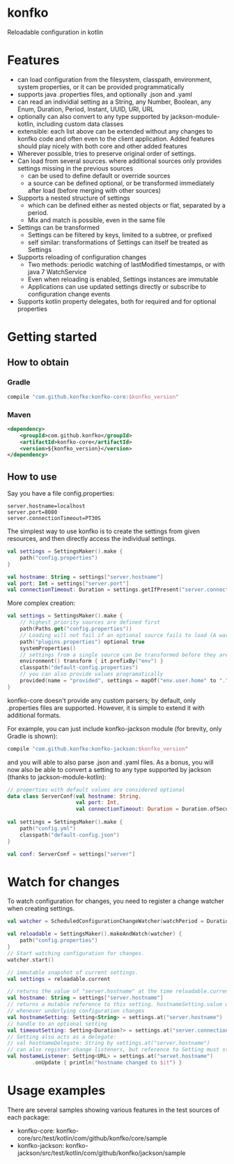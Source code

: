 # konfko
Reloadable configuration in kotlin

# Features
* can load configuration from the filesystem, classpath, environment, system properties, or it can be provided programmatically
* supports java .properties files, and optionally .json and .yaml
* can read an individial setting as a String, any Number, Boolean, any Enum, Duration, Period, Instant, UUID, URI, URL
* optionally can also convert to any type supported by jackson-module-kotlin, including custom data classes
* extensible: each list above can be extended without any changes to konfko code and often even to the client application. Added features should play nicely with both core and other added features
* Wherever possible, tries to preserve original order of settings. 
* Can load from several sources. where additional sources only provides settings missing in the previous sources
    * can be used to define default or override sources
    * a source can be defined optional, or be transformed immediately after load (before merging with other sources) 
* Supports a nested structure of settings
    * which can be defined either as nested objects or flat, separated by a period. 
    * Mix and match is possible, even in the same file
* Settings can be transformed
    * Settings can be filtered by keys, limited to a subtree, or prefixed
    * self similar: transformations of Settings can itself be treated as Settings
* Supports reloading of configuration changes
    * Two methods: periodic watching of lastModified timestamps, or with java 7 WatchService
    * Even when reloading is enabled, Settings instances are immutable
    * Applications can use updated settings directly or subscribe to configuration change events
* Supports kotlin property delegates, both for required and for optional properties

# Getting started
 
## How to obtain
### Gradle
```gradle
compile "com.github.konfko:konfko-core:$konfko_version"
```

### Maven
```xml
<dependency>
    <groupId>com.github.konfko</groupId>
    <artifactId>konfko-core</artifactId>
    <version>${konfko_version}</version>
</dependency>
```


## How to use
Say you have a file config.properties:
```properties
server.hostname=localhost
server.port=8080
server.connectionTimeout=PT30S
```
The simplest way to use konfko is to create the settings from given resources, and then directly access the individual settings.

```kotlin
val settings = SettingsMaker().make {
    path("config.properties")
}

val hostname: String = settings["server.hostname"]
val port: Int = settings["server.port"]
val connectionTimeout: Duration = settings.getIfPresent("server.connectionTimeout") ?: Duration.ofSeconds(30)
```

More complex creation:
```kotlin
val settings = SettingsMaker().make {
    // highest priority sources are defined first
    path(Paths.get("config.properties"))
    // Loading will not fail if an optional source fails to load (A warning is written to log, but a custom handler is possible)
    path("plugins.properties") optional true
    systemProperties()
    // settings from a single source can be transformed before they are merged with others
    environment() transform { it.prefixBy("env") }
    classpath("default-config.properties")
    // you can also provide values programatically
    provided(name = "provided", settings = mapOf("env.user.home" to "."))
}
```

konfko-core doesn't provide any custom parsers; by default, only .properties files are supported. However, it is simple to extend it with additional formats. 

For example, you can just include konfko-jackson module (for brevity, only Gradle is shown):
```gradle
compile "com.github.konfko:konfko-jackson:$konfko_version"
```

and you will able to also parse .json and .yaml files. As a bonus, you will now also be able to convert a setting to any type supported by jackson (thanks to jackson-module-kotlin):
```kotlin
// properties with default values are considered optional
data class ServerConf(val hostname: String, 
                      val port: Int, 
                      val connectionTimeout: Duration = Duration.ofSeconds(60))
                      
val settings = SettingsMaker().make {
    path("config.yml")
    classpath("default-config.json")
}

val conf: ServerConf = settings["server"]
```

# Watch for changes
To watch configuration for changes, you need to register a change watcher when creating settings.
```kotlin
val watcher = ScheduledConfigurationChangeWatcher(watchPeriod = Duration.ofSeconds(1))

val reloadable = SettingsMaker().makeAndWatch(watcher) {
    path("config.properties")
}
// Start watching configuration for changes.
watcher.start() 

// immutable snapshot of current settings.
val settings = reloadable.current

// returns the value of "server.hostname" at the time reloadable.current was called
val hostname: String = settings["server.hostname"]
// returns a mutable reference to this setting. hostnameSetting.value will change 
// whenever underlying configuration changes
val hostnameSetting: Setting<String> = settings.at("server.hostname")
// handle to an optional setting
val timeoutSetting: Setting<Duration?> = settings.at("server.connectionTimeout").optional
// Setting also acts as a delegate:
// val hostnameDelegate: String by settings.at("server.hostname")
// can also register change listeners, but reference to Setting must still be kept
val hostameListener: Setting<URL> = settings.at("servet.hostname")
        .onUpdate { println("hostname changed to $it") }
```
# Usage examples
There are several samples showing various features in the test sources of each package:
* konfko-core: konfko-core/src/test/kotlin/com/github/konfko/core/sample
* konfko-jackson: konfko-jackson/src/test/kotlin/com/github/konfko/jackson/sample
